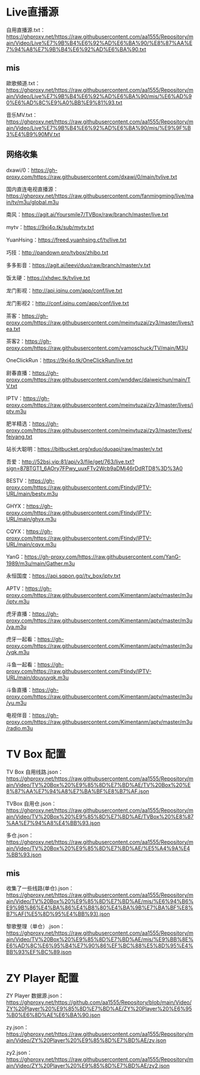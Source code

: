 # Live直播源

自用直播源.txt：https://ghproxy.net/https://raw.githubusercontent.com/aa1555/Repository/main/Video/Live%E7%9B%B4%E6%92%AD%E6%BA%90/%E8%87%AA%E7%94%A8%E7%9B%B4%E6%92%AD%E6%BA%90.txt

## mis

歐歌頻道.txt：https://ghproxy.net/https://raw.githubusercontent.com/aa1555/Repository/main/Video/Live%E7%9B%B4%E6%92%AD%E6%BA%90/mis/%E6%AD%90%E6%AD%8C%E9%A0%BB%E9%81%93.txt

音乐MV.txt：https://ghproxy.net/https://raw.githubusercontent.com/aa1555/Repository/main/Video/Live%E7%9B%B4%E6%92%AD%E6%BA%90/mis/%E9%9F%B3%E4%B9%90MV.txt

## 网络收集

dxawi/0：https://gh-proxy.com/https://raw.githubusercontent.com/dxawi/0/main/tvlive.txt

国内直连电视直播源：https://ghproxy.net/https://raw.githubusercontent.com/fanmingming/live/main/tv/m3u/global.m3u

南风：https://agit.ai/Yoursmile7/TVBox/raw/branch/master/live.txt

mytv：https://9xi4o.tk/sub/mytv.txt

YuanHsing：https://freed.yuanhsing.cf/tv/live.txt

巧技：http://pandown.pro/tvbox/zhibo.txt

多多影音：https://agit.ai/leevi/duo/raw/branch/master/v.txt

饭太硬：https://xhdwc.tk/tvlive.txt

龙门影视：http://api.iqinu.com/app/conf/live.txt

龙门影视2：http://conf.iqinu.com/app/conf/live.txt

茶客：https://gh-proxy.com/https://raw.githubusercontent.com/meinvtuzai/zy3/master/lives/tea.txt

茶客2：https://gh-proxy.com/https://raw.githubusercontent.com/vamoschuck/TV/main/M3U

OneClickRun：https://9xi4o.tk/OneClickRun/live.txt

尉春直播：https://gh-proxy.com/https://raw.githubusercontent.com/wnddwc/daiweichun/main/TV.txt

IPTV：https://gh-proxy.com/https://raw.githubusercontent.com/meinvtuzai/zy3/master/lives/iptv.m3u

肥羊精选：https://gh-proxy.com/https://raw.githubusercontent.com/meinvtuzai/zy3/master/lives/feiyang.txt

站长大聪明：https://bitbucket.org/xduo/duoapi/raw/master/v.txt

吾爱：http://52bsj.vip:81/api/v3/file/get/763/live.txt?sign=87BTGT1_6AOry7FPwy_uuxFTv2Wcb9aDMj46rDdRTD8%3D%3A0

BESTV：https://gh-proxy.com/https://raw.githubusercontent.com/Ftindy/IPTV-URL/main/bestv.m3u

GHYX：https://gh-proxy.com/https://raw.githubusercontent.com/Ftindy/IPTV-URL/main/ghyx.m3u

CQYX：https://gh-proxy.com/https://raw.githubusercontent.com/Ftindy/IPTV-URL/main/cqyx.m3u

YanG：https://gh-proxy.com/https://raw.githubusercontent.com/YanG-1989/m3u/main/Gather.m3u

永恒国度：https://api.sqpon.gq//tv_box/iptv.txt

APTV：https://gh-proxy.com/https://raw.githubusercontent.com/Kimentanm/aptv/master/m3u/iptv.m3u

虎牙直播：https://gh-proxy.com/https://raw.githubusercontent.com/Kimentanm/aptv/master/m3u/ya.m3u

虎牙一起看：https://gh-proxy.com/https://raw.githubusercontent.com/Kimentanm/aptv/master/m3u/yqk.m3u

斗鱼一起看：https://gh-proxy.com/https://raw.githubusercontent.com/Ftindy/IPTV-URL/main/douyuyqk.m3u

斗鱼直播：https://gh-proxy.com/https://raw.githubusercontent.com/Kimentanm/aptv/master/m3u/yu.m3u

电视伴音：https://gh-proxy.com/https://raw.githubusercontent.com/Kimentanm/aptv/master/m3u/radio.m3u









# TV Box 配置

TV Box 自用线路.json：https://ghproxy.net/https://raw.githubusercontent.com/aa1555/Repository/main/Video/TV%20Box%20%E9%85%8D%E7%BD%AE/TV%20Box%20%E8%87%AA%E7%94%A8%E7%BA%BF%E8%B7%AF.json

TVBox 自用仓.json：https://ghproxy.net/https://raw.githubusercontent.com/aa1555/Repository/main/Video/TV%20Box%20%E9%85%8D%E7%BD%AE/TVBox%20%E8%87%AA%E7%94%A8%E4%BB%93.json

多仓.json：https://ghproxy.net/https://raw.githubusercontent.com/aa1555/Repository/main/Video/TV%20Box%20%E9%85%8D%E7%BD%AE/%E5%A4%9A%E4%BB%93.json

## mis

收集了一些线路(单仓).json：https://ghproxy.net/https://raw.githubusercontent.com/aa1555/Repository/main/Video/TV%20Box%20%E9%85%8D%E7%BD%AE/mis/%E6%94%B6%E9%9B%86%E4%BA%86%E4%B8%80%E4%BA%9B%E7%BA%BF%E8%B7%AF(%E5%8D%95%E4%BB%93).json

黎歌整理（单仓）.json：https://ghproxy.net/https://raw.githubusercontent.com/aa1555/Repository/main/Video/TV%20Box%20%E9%85%8D%E7%BD%AE/mis/%E9%BB%8E%E6%AD%8C%E6%95%B4%E7%90%86%EF%BC%88%E5%8D%95%E4%BB%93%EF%BC%89.json










# ZY Player 配置

ZY Player 数据源.json：https://ghproxy.net/https://github.com/aa1555/Repository/blob/main/Video/ZY%20Player%20%E9%85%8D%E7%BD%AE/ZY%20Player%20%E6%95%B0%E6%8D%AE%E6%BA%90.json

zy.json：https://ghproxy.net/https://raw.githubusercontent.com/aa1555/Repository/main/Video/ZY%20Player%20%E9%85%8D%E7%BD%AE/zy.json

zy2.json：https://ghproxy.net/https://raw.githubusercontent.com/aa1555/Repository/main/Video/ZY%20Player%20%E9%85%8D%E7%BD%AE/zy2.json

